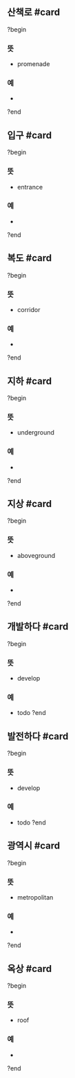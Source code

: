 ## 산책로 #card
?begin
### 뜻
- promenade
### 예
-
?end


## 입구 #card
?begin
### 뜻
- entrance
### 예
-
<!--SR:!2025-05-05,3,248-->
?end


## 복도 #card
?begin
### 뜻
- corridor
### 예
-
?end


## 지하 #card
?begin
### 뜻
- underground
### 예
-
?end


## 지상 #card
?begin
### 뜻
- aboveground
### 예
-
<!--SR:!2025-07-14,49,250-->
?end


## 개발하다 #card
?begin
### 뜻
- develop
### 예
- todo
?end


## 발전하다 #card
?begin
### 뜻
- develop
### 예
- todo
?end


## 광역시 #card
?begin
### 뜻
- metropolitan
### 예
-
<!--SR:!2025-07-10,38,250-->
?end


## 옥상 #card
?begin
### 뜻
- roof
### 예
-
<!--SR:!2025-05-09,13,249-->
?end